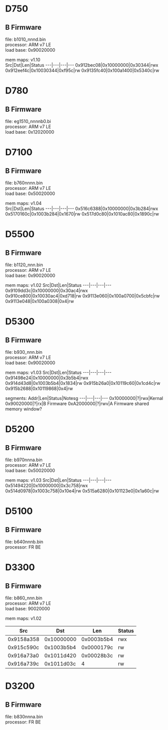 D750
=====

B Firmware
---
file: b1010_nnnd.bin  
processor: ARM v7 LE  
load base: 0x90020000  

mem maps: v1.10  
Src|Dst|Len|Status
---|---|---|---
0x912bec08|0x10000000|0x30344|rwx
0x912eef4c|0x10030344|0xf95c|rw
0x9135fc40|0x100a1400|0x5340c|rw

D780
=====

B Firmware
---
file: eg1510_nnnnb0.bi  
processor: ARM v7 LE  
load base: 0x12020000  


D7100
=====

B Firmware
---
file: b760nnnn.bin  
processor: ARM v7 LE  
load base: 0x50020000  

mem maps: v1.04  
Src|Dst|Len|Status
---|---|---|---
0x516c6388|0x10000000|0x3b284|rwx
0x5170160c|0x1003b284|0x1670|rw
0x517d0c80|0x1010ac80|0x1890c|rw


D5500
=====

B Firmware
---
file: b1120_nnn.bin  
processor: ARM v7 LE  
load base: 0x90020000 

mem maps: v1.02
Src|Dst|Len|Status
---|---|---|---
0x9109dd3c|0x10000000|0x30ac4|rwx
0x910ce800|0x10030ac4|0xd718|rw
0x9113e060|0x100a0700|0x5cbfc|rw
0x9113e048|0x100a0308|0x4|rw


D5300
=====

B Firmware
---
file: b930_nnn.bin  
processor: ARM v7 LE  
load base: 0x90020000 

mem maps: v1.03
Src|Dst|Len|Status
---|---|---|---
0x91498e24|0x10000000|0x3b5b4|rwx
0x914d43d8|0x1003b5b4|0x1834|rw
0x915b26a0|0x10119c60|0x1cd4c|rw
0x915b2688|0x10119868|0x4|rw

segments:
Addr|Len|Status|Notesg
---|---|---|---
0x10000000|?|rwx|Kernal
0x90020000|?|rx|B Firmware
0xA2000000|?|rwv|A Firmware shared memory window?


D5200
=====

B Firmware
---
file: b970nnna.bin  
processor: ARM v7 LE  
load base: 0x50020000 

mem maps: v1.03
Src|Dst|Len|Status
---|---|---|---
0x51494220|0x10000000|0x3c758|rwx
0x514d0978|0x1003c758|0x10e4|rw
0x515a6280|0x101123e0|0x1a60c|rw


D5100
=====

B Firmware
---
file: b640nnnb.bin  
processor: FR BE  


D3300
=====

B Firmware
---
file: b860_nnn.bin  
processor: ARM v7 LE  
load base: 90020000  

mem maps: v1.02  

Src|Dst|Len|Status
---|---|---|---
0x9158a358|0x10000000|0x0003b5b4|rwx
0x915c590c|0x1003b5b4|0x0000179c|rw
0x916a73a0|0x1011d420|0x00028b3c|rw
0x916a739c|0x1011d03c|4|rw


D3200
=====

B Firmware
---
file: b830nnna.bin  
processor: FR BE  

